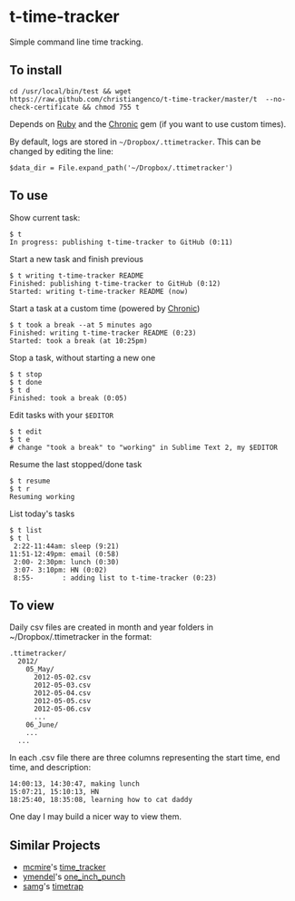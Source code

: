 # t-time-tracker

Simple command line time tracking.

To install
----------

    cd /usr/local/bin/test && wget https://raw.github.com/christiangenco/t-time-tracker/master/t  --no-check-certificate && chmod 755 t

Depends on [Ruby](http://www.ruby-lang.org/en/downloads/) and the [Chronic](https://github.com/mojombo/chronic) gem (if you want to use custom times).

By default, logs are stored in `~/Dropbox/.ttimetracker`. This can be changed by editing the line:

    $data_dir = File.expand_path('~/Dropbox/.ttimetracker')

To use
------

Show current task:

    $ t
    In progress: publishing t-time-tracker to GitHub (0:11)
  
Start a new task and finish previous
  
    $ t writing t-time-tracker README 
    Finished: publishing t-time-tracker to GitHub (0:12)
    Started: writing t-time-tracker README (now)
  
Start a task at a custom time (powered by [Chronic](https://github.com/mojombo/chronic))

    $ t took a break --at 5 minutes ago
    Finished: writing t-time-tracker README (0:23)
    Started: took a break (at 10:25pm)

Stop a task, without starting a new one

    $ t stop
    $ t done
    $ t d
    Finished: took a break (0:05)
  
Edit tasks with your `$EDITOR`

    $ t edit
    $ t e
    # change "took a break" to "working" in Sublime Text 2, my $EDITOR
  
Resume the last stopped/done task

    $ t resume
    $ t r
    Resuming working

List today's tasks

    $ t list
    $ t l
     2:22-11:44am: sleep (9:21)
    11:51-12:49pm: email (0:58)
     2:00- 2:30pm: lunch (0:30)
     3:07- 3:10pm: HN (0:02)
     8:55-       : adding list to t-time-tracker (0:23)

To view
-------

Daily csv files are created in month and year folders in ~/Dropbox/.ttimetracker in the format:

    .ttimetracker/
      2012/
        05_May/
          2012-05-02.csv
          2012-05-03.csv
          2012-05-04.csv
          2012-05-05.csv
          2012-05-06.csv
          ...
        06_June/
        ...
      ...

In each .csv file there are three columns representing the start time, end time, and description:

    14:00:13, 14:30:47, making lunch
    15:07:21, 15:10:13, HN
    18:25:40, 18:35:08, learning how to cat daddy

One day I may build a nicer way to view them.

Similar Projects
------------

* [mcmire](https://github.com/mcmire)'s [time_tracker](https://github.com/mcmire/time_tracker)
* [ymendel](https://github.com/ymendel)'s [one_inch_punch](https://github.com/ymendel/one_inch_punch)
* [samg](https://github.com/samg)'s [timetrap](https://github.com/samg/timetrap)